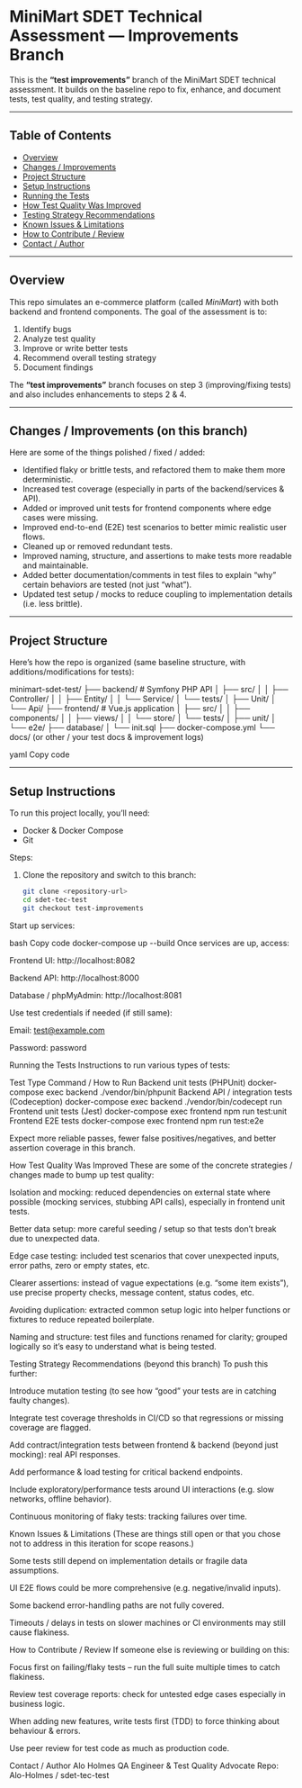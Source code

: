 # MiniMart SDET Technical Assessment — Improvements Branch

This is the **“test improvements”** branch of the MiniMart SDET technical assessment. It builds on the baseline repo to fix, enhance, and document tests, test quality, and testing strategy.

---

## Table of Contents

- [Overview](#overview)  
- [Changes / Improvements](#changes--improvements)  
- [Project Structure](#project-structure)  
- [Setup Instructions](#setup-instructions)  
- [Running the Tests](#running-the-tests)  
- [How Test Quality Was Improved](#how-test-quality-was-improved)  
- [Testing Strategy Recommendations](#testing-strategy-recommendations)  
- [Known Issues & Limitations](#known-issues--limitations)  
- [How to Contribute / Review](#how-to-contribute--review)  
- [Contact / Author](#contact--author)

---

## Overview

This repo simulates an e-commerce platform (called *MiniMart*) with both backend and frontend components. The goal of the assessment is to:

1. Identify bugs  
2. Analyze test quality  
3. Improve or write better tests  
4. Recommend overall testing strategy  
5. Document findings

The **“test improvements”** branch focuses on step 3 (improving/fixing tests) and also includes enhancements to steps 2 & 4.

---

## Changes / Improvements (on this branch)

Here are some of the things polished / fixed / added:

- Identified flaky or brittle tests, and refactored them to make them more deterministic.  
- Increased test coverage (especially in parts of the backend/services & API).  
- Added or improved unit tests for frontend components where edge cases were missing.  
- Improved end-to-end (E2E) test scenarios to better mimic realistic user flows.  
- Cleaned up or removed redundant tests.  
- Improved naming, structure, and assertions to make tests more readable and maintainable.  
- Added better documentation/comments in test files to explain “why” certain behaviors are tested (not just “what”).  
- Updated test setup / mocks to reduce coupling to implementation details (i.e. less brittle).  

---

## Project Structure

Here’s how the repo is organized (same baseline structure, with additions/modifications for tests):

minimart-sdet-test/
├── backend/ # Symfony PHP API
│ ├── src/
│ │ ├── Controller/
│ │ ├── Entity/
│ │ └── Service/
│ └── tests/
│ ├── Unit/
│ └── Api/
├── frontend/ # Vue.js application
│ ├── src/
│ │ ├── components/
│ │ ├── views/
│ │ └── store/
│ └── tests/
│ ├── unit/
│ └── e2e/
├── database/
│ └── init.sql
├── docker-compose.yml
└── docs/ (or other / your test docs & improvement logs)

yaml
Copy code

---

## Setup Instructions

To run this project locally, you’ll need:

- Docker & Docker Compose  
- Git  

Steps:

1. Clone the repository and switch to this branch:

   ```bash
   git clone <repository-url>
   cd sdet-tec-test
   git checkout test-improvements
Start up services:

bash
Copy code
docker-compose up --build
Once services are up, access:

Frontend UI: http://localhost:8082

Backend API: http://localhost:8000

Database / phpMyAdmin: http://localhost:8081

Use test credentials if needed (if still same):

Email: test@example.com

Password: password

Running the Tests
Instructions to run various types of tests:

Test Type	Command / How to Run
Backend unit tests (PHPUnit)	docker-compose exec backend ./vendor/bin/phpunit
Backend API / integration tests (Codeception)	docker-compose exec backend ./vendor/bin/codecept run
Frontend unit tests (Jest)	docker-compose exec frontend npm run test:unit
Frontend E2E tests	docker-compose exec frontend npm run test:e2e

Expect more reliable passes, fewer false positives/negatives, and better assertion coverage in this branch.

How Test Quality Was Improved
These are some of the concrete strategies / changes made to bump up test quality:

Isolation and mocking: reduced dependencies on external state where possible (mocking services, stubbing API calls), especially in frontend unit tests.

Better data setup: more careful seeding / setup so that tests don’t break due to unexpected data.

Edge case testing: included test scenarios that cover unexpected inputs, error paths, zero or empty states, etc.

Clearer assertions: instead of vague expectations (e.g. “some item exists”), use precise property checks, message content, status codes, etc.

Avoiding duplication: extracted common setup logic into helper functions or fixtures to reduce repeated boilerplate.

Naming and structure: test files and functions renamed for clarity; grouped logically so it’s easy to understand what is being tested.

Testing Strategy Recommendations (beyond this branch)
To push this further:

Introduce mutation testing (to see how “good” your tests are in catching faulty changes).

Integrate test coverage thresholds in CI/CD so that regressions or missing coverage are flagged.

Add contract/integration tests between frontend & backend (beyond just mocking): real API responses.

Add performance & load testing for critical backend endpoints.

Include exploratory/performance tests around UI interactions (e.g. slow networks, offline behavior).

Continuous monitoring of flaky tests: tracking failures over time.

Known Issues & Limitations
(These are things still open or that you chose not to address in this iteration for scope reasons.)

Some tests still depend on implementation details or fragile data assumptions.

UI E2E flows could be more comprehensive (e.g. negative/invalid inputs).

Some backend error-handling paths are not fully covered.

Timeouts / delays in tests on slower machines or CI environments may still cause flakiness.

How to Contribute / Review
If someone else is reviewing or building on this:

Focus first on failing/flaky tests – run the full suite multiple times to catch flakiness.

Review test coverage reports: check for untested edge cases especially in business logic.

When adding new features, write tests first (TDD) to force thinking about behaviour & errors.

Use peer review for test code as much as production code.

Contact / Author
Alo Holmes
QA Engineer & Test Quality Advocate
Repo: Alo-Holmes / sdet-tec-test